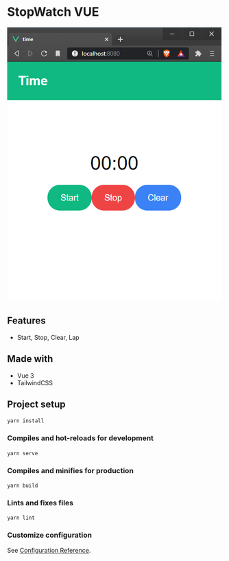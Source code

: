 # StopWatch VUE


![Preview](https://github.com/ArvidAnderson/StopWatch-Vue/blob/main/preview.PNG)

## Features

* Start, Stop, Clear, Lap

## Made with

* Vue 3
* TailwindCSS

## Project setup
```
yarn install
```

### Compiles and hot-reloads for development
```
yarn serve
```

### Compiles and minifies for production
```
yarn build
```

### Lints and fixes files
```
yarn lint
```

### Customize configuration
See [Configuration Reference](https://cli.vuejs.org/config/).
